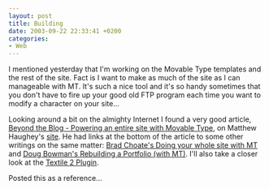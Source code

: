 ```yaml
---
layout: post
title: Building
date: 2003-09-22 22:33:41 +0200
categories:
- Web
---
```

I mentioned yesterday that I'm working on the Movable Type templates and the rest of the site. Fact is I want to make as much of the site as I can manageable with MT. It's such a nice tool and it's so handy sometimes that you don't have to fire up your good old FTP program each time you want to modify a character on your site...

Looking around a bit on the almighty Internet I found a very good article, <a href="http://a.wholelottanothing.org/features.blah/entry/007162">Beyond the Blog - Powering an entire site with Movable Type</a>, on Matthew Haughey's <a href="http://a.wholelottanothing.org/">site</a>. He had links at the bottom of the article to some other writings on the same matter: <a href="http://www.bradchoate.com/past/001656.php">Brad Choate's Doing your whole site with MT</a> and <a href="http://www.stopdesign.com/log/2003/07/16/rebuilding_a_portfolio.htm">Doug Bowman's Rebuilding a Portfolio (with MT)</a>. I'll also take a closer look at the <a href="http://www.bradchoate.com/past/001653.php">Textile 2 Plugin</a>.

Posted this as a reference...
